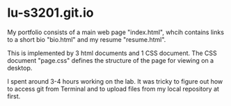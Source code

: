 # lu-s3201.git.io

My portfolio consists of a main web page "index.html", whcih contains links to a short bio "bio.html" and my resume "resume.html".

This is implemented by 3 html documents and 1 CSS document. The CSS document "page.css" defines the structure of the page for viewing on a desktop.

I spent around 3-4 hours working on the lab. It was tricky to figure out how to access git from Terminal and to upload files from my local repository at first.
